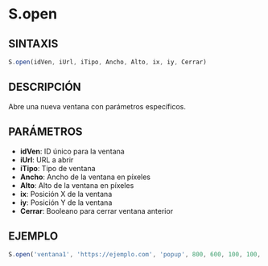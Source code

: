# S.open

## SINTAXIS
```javascript
S.open(idVen, iUrl, iTipo, Ancho, Alto, ix, iy, Cerrar)
```

## DESCRIPCIÓN
Abre una nueva ventana con parámetros específicos.

## PARÁMETROS
- **idVen**: ID único para la ventana
- **iUrl**: URL a abrir
- **iTipo**: Tipo de ventana
- **Ancho**: Ancho de la ventana en píxeles
- **Alto**: Alto de la ventana en píxeles
- **ix**: Posición X de la ventana
- **iy**: Posición Y de la ventana
- **Cerrar**: Booleano para cerrar ventana anterior

## EJEMPLO
```javascript
S.open('ventana1', 'https://ejemplo.com', 'popup', 800, 600, 100, 100, true);
```